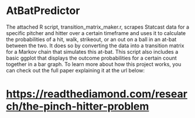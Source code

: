 # AtBatPredictor

The attached R script, transition_matrix_maker.r, scrapes Statcast data for a specific pitcher and hitter over a certain timeframe and uses it to calculate 
the probabilities of a hit, walk, strikeout, or an out on a ball in an at-bat between the two. It does so by converting the data into a transition matrix for a 
Markov chain that simulates this at-bat. This script also includes a basic ggplot that displays the outcome probabilities for a certain count together in 
a bar graph. To learn more about how this project works, you can check out the full paper explaining it at the url below: 

# https://readthediamond.com/research/the-pinch-hitter-problem 
